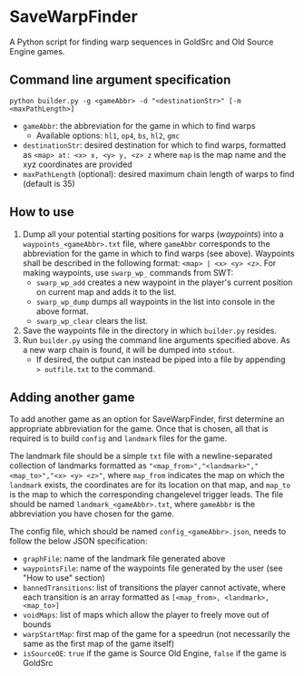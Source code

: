 # SaveWarpFinder

A Python script for finding warp sequences in GoldSrc and Old Source Engine games.

## Command line argument specification
`python builder.py -g <gameAbbr> -d "<destinationStr>" [-m <maxPathLength>]`

- `gameAbbr`: the abbreviation for the game in which to find warps
  - Available options: `hl1`, `op4`, `bs`, `hl2`, `gmc`
- `destinationStr`: desired destination for which to find warps, formatted as `<map> at: <x> x, <y> y, <z> z` where `map` is the map name and the xyz coordinates are provided
- `maxPathLength` (optional): desired maximum chain length of warps to find (default is 35)

## How to use
1. Dump all your potential starting positions for warps (*waypoints*) into a `waypoints_<gameAbbr>.txt` file, where `gameAbbr` corresponds to the abbreviation for the game in which to find warps (see above). Waypoints shall be described in the following format: `<map> | <x> <y> <z>`. For making waypoints, use `swarp_wp_` commands from SWT:
    - `swarp_wp_add` creates a new waypoint in the player's current position on current map and adds it to the list.
    - `swarp_wp_dump` dumps all waypoints in the list into console in the above format.
    - `swarp_wp_clear` clears the list.
2. Save the waypoints file in the directory in which `builder.py` resides.
3. Run `builder.py` using the command line arguments specified above. As a new warp chain is found, it will be dumped into `stdout`.
    - If desired, the output can instead be piped into a file by appending ` > outfile.txt` to the command.

## Adding another game
To add another game as an option for SaveWarpFinder, first determine an appropriate abbreviation for the game. Once that is chosen, all that is required is to build `config` and `landmark` files for the game.

The landmark file should be a simple `txt` file with a newline-separated collection of landmarks formatted as `"<map_from>","<landmark>","<map_to>","<x> <y> <z>"`, where `map_from` indicates the map on which the `landmark` exists, the coordinates are for its location on that map, and `map_to` is the map to which the corresponding changelevel trigger leads. The file should be named `landmark_<gameAbbr>.txt`, where `gameAbbr` is the abbreviation you have chosen for the game.

The config file, which should be named `config_<gameAbbr>.json`, needs to follow the below JSON specification:
- `graphFile`: name of the landmark file generated above
- `waypointsFile`: name of the waypoints file generated by the user (see "How to use" section)
- `bannedTransitions`: list of transitions the player cannot activate, where each transition is an array formatted as `[<map_from>, <landmark>, <map_to>]`
- `voidMaps`: list of maps which allow the player to freely move out of bounds
- `warpStartMap`: first map of the game for a speedrun (not necessarily the same as the first map of the game itself)
- `isSourceOE`: `true` if the game is Source Old Engine, `false` if the game is GoldSrc
